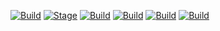 [![Build](https://img.shields.io/badge/ScriptCreator-0.1-brightgreen.svg?maxAge=259200)]()
[![Stage](https://img.shields.io/badge/Release-Stable-brightgreen.svg)]()
[![Build](https://img.shields.io/badge/Supported_Android-Linux-orange.svg)]()
[![Build](https://img.shields.io/badge/Available-Termux-red.svg?maxAge=259200)]()
[![Build](https://img.shields.io/badge/Language-python-blue.svg?maxAge=259200)]()
[![Build](https://img.shields.io/badge/contributions-CadotID-blue.svg?style=flat)]()
